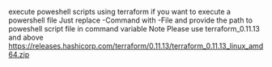 execute poweshell scripts using terraform
if you want to execute a powershell file Just replace -Command with -File and provide the path to poweshell script file in command variable 
Note Please use terraform_0.11.13 and above
https://releases.hashicorp.com/terraform/0.11.13/terraform_0.11.13_linux_amd64.zip
